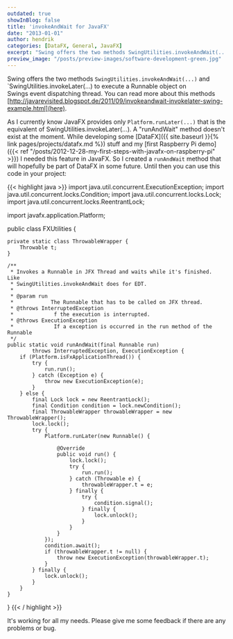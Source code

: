 ```yaml
---
outdated: true
showInBlog: false
title: 'invokeAndWait for JavaFX'
date: "2013-01-01"
author: hendrik
categories: [DataFX, General, JavaFX]
excerpt: "Swing offers the two methods SwingUtilities.invokeAndWait(...) and SwingUtilities.invokeLater(...) to execute a Runnable object on Swings event dispatching thread. Let's have a look how we can have the same functionallity in JavaFX"
preview_image: "/posts/preview-images/software-development-green.jpg"
---
```

Swing offers the two methods `SwingUtilities.invokeAndWait(...)` and `SwingUtilities.invokeLater(...) to execute a Runnable object on Swings event dispatching thread. You can read more about this methods [http://javarevisited.blogspot.de/2011/09/invokeandwait-invokelater-swing-example.html](here).

As I currently know JavaFX provides only `Platform.runLater(...)` that is the equivalent of SwingUtilities.invokeLater(...). A "runAndWait" method doesn't exist at the moment. While developing some [DataFX]({{ site.baseurl }}{% link pages/projects/datafx.md %}) stuff and my [first Raspberry Pi demo]({{< ref "/posts/2012-12-28-my-first-steps-with-javafx-on-raspberry-pi" >}}) I needed this feature in JavaFX. So I created a `runAndWait` method that will hopefully be part of DataFX in some future. Until then you can use this code in your project:

{{< highlight java >}}
import java.util.concurrent.ExecutionException;
import java.util.concurrent.locks.Condition;
import java.util.concurrent.locks.Lock;
import java.util.concurrent.locks.ReentrantLock;

import javafx.application.Platform;

public class FXUtilities {

    private static class ThrowableWrapper {
		Throwable t;
	}

	/**
	 * Invokes a Runnable in JFX Thread and waits while it's finished. Like
	 * SwingUtilities.invokeAndWait does for EDT.
	 * 
	 * @param run
	 *            The Runnable that has to be called on JFX thread.
	 * @throws InterruptedException
	 *             f the execution is interrupted.
	 * @throws ExecutionException
	 *             If a exception is occurred in the run method of the Runnable
	 */
	public static void runAndWait(final Runnable run)
			throws InterruptedException, ExecutionException {
		if (Platform.isFxApplicationThread()) {
			try {
				run.run();
			} catch (Exception e) {
				throw new ExecutionException(e);
			}
		} else {
			final Lock lock = new ReentrantLock();
			final Condition condition = lock.newCondition();
			final ThrowableWrapper throwableWrapper = new ThrowableWrapper();
			lock.lock();
			try {
				Platform.runLater(new Runnable() {

					@Override
					public void run() {
						lock.lock();
						try {
							run.run();
						} catch (Throwable e) {
							throwableWrapper.t = e;
						} finally {
							try {
								condition.signal();
							} finally {
								lock.unlock();
							}
						}
					}
				});
				condition.await();
				if (throwableWrapper.t != null) {
					throw new ExecutionException(throwableWrapper.t);
				}
			} finally {
				lock.unlock();
			}
		}
	}
}
{{< / highlight >}}

It's working for all my needs. Please give me some feedback if there are any problems or bug.
